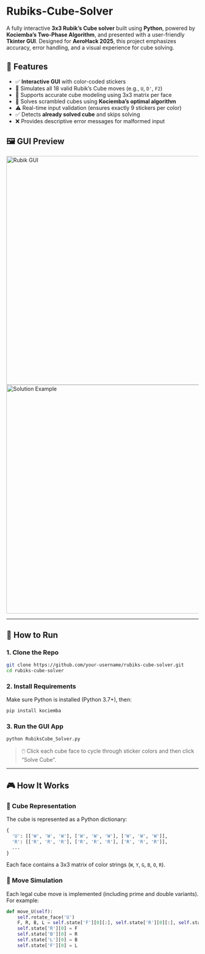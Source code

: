 # Rubiks-Cube-Solver

A fully interactive **3x3 Rubik’s Cube solver** built using **Python**, powered by **Kociemba’s Two-Phase Algorithm**, and presented with a user-friendly **Tkinter GUI**. Designed for **AeroHack 2025**, this project emphasizes accuracy, error handling, and a visual experience for cube solving.



## 📌 Features

- ✅ **Interactive GUI** with color-coded stickers
- 🔄 Simulates all 18 valid Rubik’s Cube moves (e.g., `U`, `D'`, `F2`)
- 🧩 Supports accurate cube modeling using 3x3 matrix per face
- 🧠 Solves scrambled cubes using **Kociemba’s optimal algorithm**
- ⚠️ Real-time input validation (ensures exactly 9 stickers per color)
- ✅ Detects **already solved cube** and skips solving
- ❌ Provides descriptive error messages for malformed input


## 🖼️ GUI Preview

<img src="https://your-screenshot-link-1" alt="Rubik GUI" width="600"/>
<br>
<img src="https://your-screenshot-link-2" alt="Solution Example" width="600"/>

---

## 🚀 How to Run

### 1. Clone the Repo

```bash
git clone https://github.com/your-username/rubiks-cube-solver.git
cd rubiks-cube-solver
````

### 2. Install Requirements

Make sure Python is installed (Python 3.7+), then:

```bash
pip install kociemba
```

### 3. Run the GUI App

```bash
python RubiksCube_Solver.py
```

> 🖱️ Click each cube face to cycle through sticker colors and then click “Solve Cube”.

---

## 🎮 How It Works

### 🧠 Cube Representation

The cube is represented as a Python dictionary:

```python
{
  'U': [['W', 'W', 'W'], ['W', 'W', 'W'], ['W', 'W', 'W']],
  'R': [['R', 'R', 'R'], ['R', 'R', 'R'], ['R', 'R', 'R']],
  ...
}
```

Each face contains a 3x3 matrix of color strings (`W`, `Y`, `G`, `B`, `O`, `R`).

### 🔁 Move Simulation

Each legal cube move is implemented (including prime and double variants). For example:

```python
def move_U(self):
    self.rotate_face('U')
    F, R, B, L = self.state['F'][0][:], self.state['R'][0][:], self.state['B'][0][:], self.state['L'][0][:]
    self.state['R'][0] = F
    self.state['B'][0] = R
    self.state['L'][0] = B
    self.state['F'][0] = L
```


